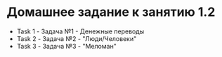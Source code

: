 # Домашнее задание к занятию 1.2

* Task 1 - Задача №1 - Денежные переводы
* Task 2 - Задача №2 - "Люди/Человеки"
* Task 3 - Задача №3 - "Меломан"
